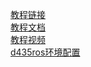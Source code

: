 [教程链接](https://github.com/ZJU-FAST-Lab/Fast-Drone-250?tab=readme-ov-file#%E7%AC%AC%E4%B8%83%E7%AB%A0%E6%9C%BA%E8%BD%BD%E7%94%B5%E8%84%91%E7%9A%84%E7%8E%AF%E5%A2%83%E9%85%8D%E7%BD%AE)  
[教程文档](https://github.com/ZJU-FAST-Lab/Fast-Drone-250?tab=readme-ov-file#%E7%AC%AC%E4%B8%83%E7%AB%A0%E6%9C%BA%E8%BD%BD%E7%94%B5%E8%84%91%E7%9A%84%E7%8E%AF%E5%A2%83%E9%85%8D%E7%BD%AE)  
[教程视频](https://www.bilibili.com/video/BV1WZ4y167me?spm_id_from=333.788.videopod.episodes&vd_source=afef98c2680fc65021a129a1a5d2f7a0&p=8)  
[d435ros环境配置](https://github.com/IntelRealSense/realsense-ros/tree/ros1-legacy)

